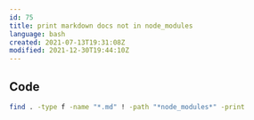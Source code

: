 ```yaml
---
id: 75
title: print markdown docs not in node_modules
language: bash
created: 2021-07-13T19:31:08Z
modified: 2021-12-30T19:44:10Z
---
```


## Code

```bash
find . -type f -name "*.md" ! -path "*node_modules*" -print
```

<!-- end -->

